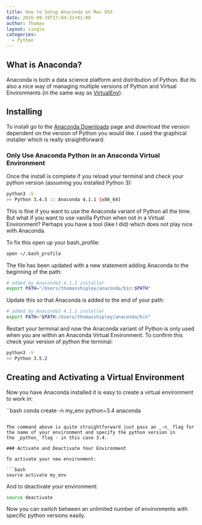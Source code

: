 ```yaml
---
title: How to Setup Anaconda on Mac OSX
date: 2016-09-19T17:04:31+01:00
author: Thomas
layout: single
categories:
  - Python
---
```

## What is Anaconda?

Anaconda is both a data science platform and distribution of Python. But its also a nice way of managing multiple versions of Python and Virtual Environments (in the same way as [VirtualEnv](https://virtualenv.pypa.io/en/stable/)).

## Installing

To install go to the [Anaconda Downloads](https://www.continuum.io/downloads) page and download the version dependent on the version of Python you would like. I used the graphical installer which is really straightforward.

### Only Use Anaconda Python in an Anaconda Virtual Environment

Once the install is complete if you reload your terminal and check your python version (assuming you installed Python 3):

```bash
python3 -V
>> Python 3.4.5 :: Anaconda 4.1.1 (x86_64)
```

This is fine if you want to use the Anaconda variant of Python all the time. But what if you want to use vanilla Python when not in a Virtual Environment? Perhaps you have a tool (like I did) which does not play nice with Anaconda.

To fix this open up your bash_profile:

```bash
open ~/.bash_profile
```

The file has been updated with a new statement adding Anaconda to the beginning of the path:

```bash
# added by Anaconda3 4.1.1 installer
export PATH="/Users/thomasshipley/anaconda/bin:$PATH"
```

Update this so that Anaconda is added to the end of your path:

```bash
# added by Anaconda3 4.1.1 installer
export PATH="$PATH:/Users/thomasshipley/anaconda/bin"
```

Restart your terminal and now the Anaconda variant of Python is only used when you are within an Anaconda Virtual Environment. To confirm this check your version of python the terminal:

```bash
python3 -V
>> Python 3.5.2
```

## Creating and Activating a Virtual Environment

Now you have Anaconda installed it is easy to create a virtual environment to work in:

``bash
conda create -n my_env python=3.4 anaconda
```

The command above is quite straightforward just pass an _-n_ flag for the name of your environment and specify the python version in the _python_ flag - in this case 3.4.

### Activate and Deactivate Your Environment

To activate your new environment:

```bash
source activate my_env
```

And to deactivate your environment:

```bash
source deactivate
```

Now you can switch between an unlimited number of environments with specific python versions easily.